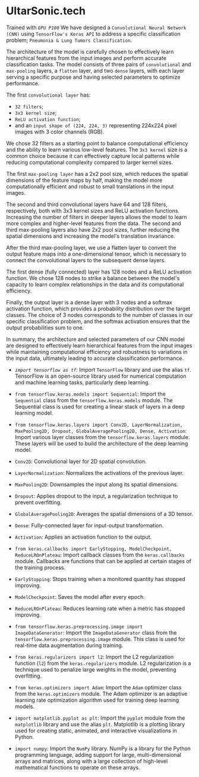 # UltarSonic.tech
Trained with _`GPU P100`_
We have designed a `Convolutional Neural Network (CNN)` using `TensorFlow's Keras API` to address a specific classification problem; 
`Pneumonia & Lung Tumors Classification`.

The architecture of the model is carefully chosen to effectively learn hierarchical features from the input images and perform accurate classification tasks. The model consists of three pairs of `convolutional` and `max-pooling` layers, a `flatten` layer, and two `dense` layers, with each layer serving a specific purpose and having selected parameters to optimize performance.

The first `convolutional layer` has:
  * `32 filters`;
  * `3x3 kernel size`; 
  * `ReLU activation function`; 
  * and an `input shape of (224, 224, 3)` representing 224x224 pixel images with 3 color channels (RGB). 

We chose 32 filters as a starting point to balance computational efficiency and the ability to learn various low-level features. The `3x3 kernel` size is a common choice because it can effectively capture local patterns while reducing computational complexity compared to larger kernel sizes.

The first `max-pooling layer` has a 2x2 pool size, which reduces the spatial dimensions of the feature maps by half, making the model more computationally efficient and robust to small translations in the input images.

The second and third convolutional layers have 64 and 128 filters, respectively, both with 3x3 kernel sizes and ReLU activation functions. Increasing the number of filters in deeper layers allows the model to learn more complex and higher-level features from the data. The second and third max-pooling layers also have 2x2 pool sizes, further reducing the spatial dimensions and increasing the model's translation invariance.

After the third max-pooling layer, we use a flatten layer to convert the output feature maps into a one-dimensional tensor, which is necessary to connect the convolutional layers to the subsequent dense layers.

The first dense (fully connected) layer has 128 nodes and a ReLU activation function. We chose 128 nodes to strike a balance between the model's capacity to learn complex relationships in the data and its computational efficiency.

Finally, the output layer is a dense layer with 3 nodes and a softmax activation function, which provides a probability distribution over the target classes. The choice of 3 nodes corresponds to the number of classes in our specific classification problem, and the softmax activation ensures that the output probabilities sum to one.

In summary, the architecture and selected parameters of our CNN model are designed to effectively learn hierarchical features from the input images while maintaining computational efficiency and robustness to variations in the input data, ultimately leading to accurate classification performance.





- _`import tensorflow as tf`_: Import `TensorFlow` library and use the alias `tf`. TensorFlow is an open-source library used for numerical computation and machine learning tasks, particularly deep learning.

+ `from tensorflow.keras.models import Sequential`: Import the `Sequential` class from the `tensorflow.keras.models` module. The Sequential class is used for creating a linear stack of layers in a deep learning model.

- `from tensorflow.keras.layers import Conv2D, LayerNormalization, MaxPooling2D, Dropout, GlobalAveragePooling2D, Dense, Activation`: Import various layer classes from the `tensorflow.keras.layers` module. These layers will be used to build the architecture of the deep learning model.

- `Conv2D`: Convolutional layer for 2D spatial convolution.
- `LayerNormalization`: Normalizes the activations of the previous layer.
- `MaxPooling2D`: Downsamples the input along its spatial dimensions.
- `Dropout`: Applies dropout to the input, a regularization technique to prevent overfitting.
- `GlobalAveragePooling2D`: Averages the spatial dimensions of a 3D tensor.
- `Dense`: Fully-connected layer for input-output transformation.
- `Activation`: Applies an activation function to the output.

- `from keras.callbacks import EarlyStopping, ModelCheckpoint, ReduceLROnPlateau`: Import callback classes from the `keras.callbacks` module. Callbacks are functions that can be applied at certain stages of the training process.

- `EarlyStopping`: Stops training when a monitored quantity has stopped improving.
- `ModelCheckpoint`: Saves the model after every epoch.
- `ReduceLROnPlateau`: Reduces learning rate when a metric has stopped improving.

- `from tensorflow.keras.preprocessing.image import ImageDataGenerator`: Import the `ImageDataGenerator` class from the `tensorflow.keras.preprocessing.image` module. This class is used for real-time data augmentation during training.

- `from keras.regularizers import l2`: Import the L2 regularization function (`l2`) from the `keras.regularizers` module. L2 regularization is a technique used to penalize large weights in the model, preventing overfitting.

- `from keras.optimizers import Adam`: Import the `Adam` optimizer class from the `keras.optimizers` module. The Adam optimizer is an adaptive learning rate optimization algorithm used for training deep learning models.

- `import matplotlib.pyplot as plt`: Import the `pyplot` module from the `matplotlib` library and use the alias `plt`. Matplotlib is a plotting library used for creating static, animated, and interactive visualizations in Python.

- `import numpy`: Import the `NumPy` library. NumPy is a library for the Python programming language, adding support for large, multi-dimensional arrays and matrices, along with a large collection of high-level mathematical functions to operate on these arrays.
